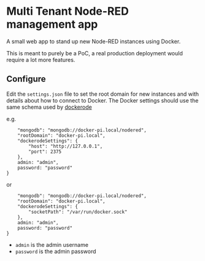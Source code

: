 # Multi Tenant Node-RED management app

A small web app to stand up new Node-RED instances using Docker.

This is meant to purely be a PoC, a real production deployment would require a lot
more features.

## Configure

Edit the `settings.json` file to set the root domain for new instances and with
details about how to connect to Docker. The Docker settings should use the same
schema used by [dockerode](https://www.npmjs.com/package/dockerode)

e.g.

```{
	"mongodb": "mongodb://docker-pi.local/nodered",
	"rootDomain": "docker-pi.local",
	"dockerodeSettings": {
		"host": "http://127.0.0.1",
		"port": 2375
	},
	admin: "admin",
	password: "password"
}
```

or
```{
	"mongodb": "mongodb://docker-pi.local/nodered",
	"rootDomain": "docker-pi.local",
	"dockerodeSettings": {
		"socketPath": "/var/run/docker.sock"
	},
	admin: "admin",
	password: "password"
}
```

 - `admin` is the admin username
 - `password` is the admin password